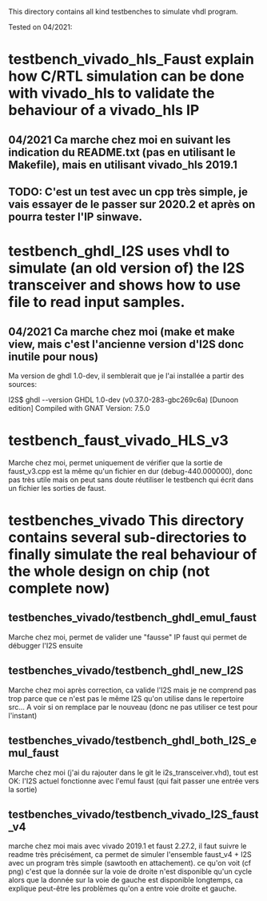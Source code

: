 This directory contains all kind testbenches to simulate vhdl program.

Tested on 04/2021:

# testbench_vivado_hls_Faust explain how C/RTL simulation can be done with vivado_hls to validate the behaviour of a vivado_hls IP

## 04/2021 Ca marche chez moi en suivant les indication du README.txt (pas en utilisant le Makefile), mais en utilisant vivado_hls 2019.1

## TODO: C'est un test avec un cpp très simple, je vais essayer de le passer sur 2020.2 et après on pourra tester l'IP sinwave.


# testbench_ghdl_I2S uses vhdl to simulate (an old version of) the I2S transceiver and shows how to use file to read input samples.

## 04/2021 Ca marche chez moi (make et make view, mais c'est l'ancienne version d'I2S donc inutile pour nous)

Ma version de ghdl 1.0-dev, il semblerait que je l'ai installée a partir des sources:

I2S$ ghdl --version
GHDL 1.0-dev (v0.37.0-283-gbc269c6a) [Dunoon edition]
 Compiled with GNAT Version: 7.5.0

# testbench_faust_vivado_HLS_v3

Marche chez moi, permet uniquement de vérifier que la sortie de faust_v3.cpp est la même qu'un fichier en dur (debug-440.000000), donc pas très utile mais on peut sans doute réutiliser le testbench qui écrit dans un fichier les sorties de faust.

# testbenches_vivado    This directory contains several sub-directories to finally simulate the real behaviour of the whole design on chip (not complete now)

## testbenches_vivado/testbench_ghdl_emul_faust

Marche chez moi, permet de valider une "fausse" IP faust qui permet de débugger l'I2S ensuite

## testbenches_vivado/testbench_ghdl_new_I2S

Marche chez moi après correction, ca valide l'I2S mais je ne comprend pas trop parce que ce n'est pas le même I2S qu'on utilise dans le repertoire src... A voir si on remplace par le nouveau (donc ne pas utiliser ce test pour l'instant)

## testbenches_vivado/testbench_ghdl_both_I2S_emul_faust

Marche chez moi (j'ai du rajouter dans le git  le i2s_transceiver.vhd), tout est OK: l'I2S actuel fonctionne avec l'emul faust (qui fait passer une entrée vers la sortie)

## testbenches_vivado/testbench_vivado_I2S_faust_v4

marche chez moi mais avec vivado 2019.1 et faust  2.27.2, il faut suivre le readme très précisément, ca permet de simuler l'ensemble faust_v4 + I2S avec un program très simple (sawtooth en attachement). ce qu'on voit (cf png) c'est que la donnée sur la voie de droite n'est disponible qu'un cycle alors que la donnée sur la voie de gauche est disponible longtemps, ca explique peut-être les problèmes  qu'on a entre voie droite et gauche.
